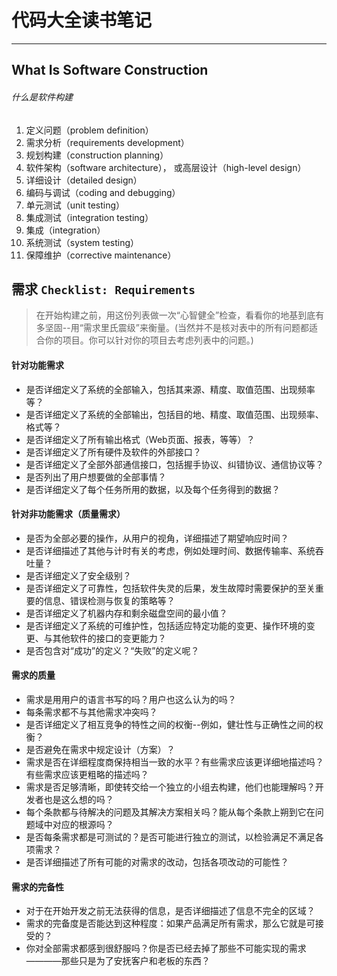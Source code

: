 # 代码大全读书笔记

******

## What Is Software Construction

###### 什么是软件构建

1. 定义问题（problem definition）
2. 需求分析（requirements development）
3. 规划构建（construction planning）
4. 软件架构（software architecture）， 或高层设计（high-level design）
5. 详细设计（detailed design）
6. 编码与调试（coding and debugging）
7. 单元测试（unit testing）
8. 集成测试（integration testing）
9. 集成（integration）
10. 系统测试（system testing）
11. 保障维护（corrective maintenance）

## 需求 `Checklist: Requirements`

> 在开始构建之前，用这份列表做一次“心智健全”检查，看看你的地基到底有多坚固--用“需求里氏震级”来衡量。(当然并不是核对表中的所有问题都适合你的项目。你可以针对你的项目去考虑列表中的问题。)

#### 针对功能需求

* 是否详细定义了系统的全部输入，包括其来源、精度、取值范围、出现频率等？
* 是否详细定义了系统的全部输出，包括目的地、精度、取值范围、出现频率、格式等？
* 是否详细定义了所有输出格式（Web页面、报表，等等）？
* 是否详细定义了所有硬件及软件的外部接口？
* 是否详细定义了全部外部通信接口，包括握手协议、纠错协议、通信协议等？
* 是否列出了用户想要做的全部事情？
* 是否详细定义了每个任务所用的数据，以及每个任务得到的数据？


#### 针对非功能需求（质量需求）

* 是否为全部必要的操作，从用户的视角，详细描述了期望响应时间？
* 是否详细描述了其他与计时有关的考虑，例如处理时间、数据传输率、系统吞吐量？
* 是否详细定义了安全级别？
* 是否详细定义了可靠性，包括软件失灵的后果，发生故障时需要保护的至关重要的信息、错误检测与恢复的策略等？
* 是否详细定义了机器内存和剩余磁盘空间的最小值？
* 是否详细定义了系统的可维护性，包括适应特定功能的变更、操作环境的变更、与其他软件的接口的变更能力？
* 是否包含对“成功”的定义？“失败”的定义呢？

#### 需求的质量

* 需求是用用户的语言书写的吗？用户也这么认为的吗？
* 每条需求都不与其他需求冲突吗？
* 是否详细定义了相互竞争的特性之间的权衡--例如，健壮性与正确性之间的权衡？
* 是否避免在需求中规定设计（方案）？
* 需求是否在详细程度商保持相当一致的水平？有些需求应该更详细地描述吗？有些需求应该更粗略的描述吗？
* 需求是否足够清晰，即使转交给一个独立的小组去构建，他们也能理解吗？开发者也是这么想的吗？
* 每个条款都与待解决的问题及其解决方案相关吗？能从每个条款上朔到它在问题域中对应的根源吗？
* 是否每条需求都是可测试的？是否可能进行独立的测试，以检验满足不满足各项需求？
* 是否详细描述了所有可能的对需求的改动，包括各项改动的可能性？

#### 需求的完备性

* 对于在开始开发之前无法获得的信息，是否详细描述了信息不完全的区域？
* 需求的完备度是否能达到这种程度：如果产品满足所有需求，那么它就是可接受的？
* 你对全部需求都感到很舒服吗？你是否已经去掉了那些不可能实现的需求————那些只是为了安抚客户和老板的东西？
